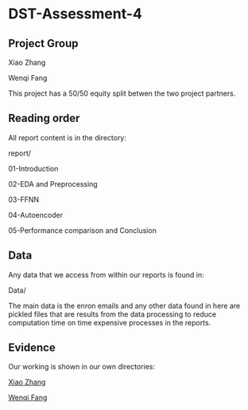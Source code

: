 # DST-Assessment-4

## Project Group

Xiao Zhang

Wenqi Fang

This project has a 50/50 equity split betwen the two project partners.

## Reading order
All report content is in the directory:

report/

01-Introduction

02-EDA and Preprocessing

03-FFNN

04-Autoencoder

05-Performance comparison and Conclusion

## Data
Any data that we access from within our reports is found in:

Data/

The main data is the enron emails and any other data found in here are pickled files that are results from the data processing to reduce computation time on time expensive processes in the reports.

## Evidence

Our working is shown in our own directories:

[Xiao Zhang](https://github.com/xiaozhang-github/DST-Assessment-4/tree/main/Xiao%20Zhang)

[Wenqi Fang](https://github.com/xiaozhang-github/DST-Assessment-4/tree/main/Wenqi%20Fang)
